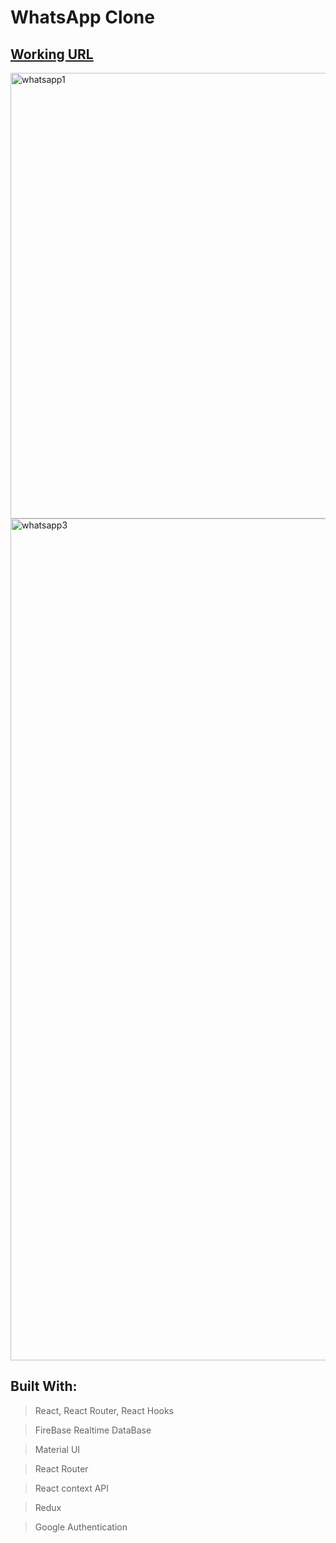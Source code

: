 # WhatsApp Clone

## [Working URL](https://priceless-saha-9be15c.netlify.app/)

<img width="713" alt="whatsapp1" src="https://user-images.githubusercontent.com/74892817/122613483-ebfc2c80-d052-11eb-9d00-41688bd1dc66.png">

<img width="1347" alt="whatsapp3" src="https://user-images.githubusercontent.com/74892817/122613709-4e552d00-d053-11eb-8f1b-d45436b664dc.png">

## Built With:

> React, React Router, React Hooks

> FireBase Realtime DataBase

> Material UI

> React Router

> React context API

> Redux

> Google Authentication
